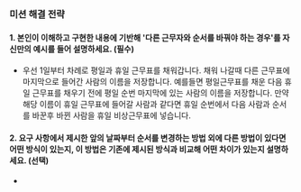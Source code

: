 ### 미션 해결 전략

#### 1. 본인이 이해하고 구현한 내용에 기반해 '다른 근무자와 순서를 바꿔야 하는 경우'를 자신만의 예시를 들어 설명하세요. (필수)

* 우선 1일부터 차례로 평일과 휴일 근무표를 채워갑니다. 채워 나갈때 다른 근무표에 마지막으로 들어간 사람의 이름을 저장합니다. 예를들면 평일근무표를 채운 다음 휴일 근무표를 채우기 전에 평일 순번 마지막에 있는 사람의 이름을 저장합니다. 만약 해당 이름이 휴일 근무표에 들어갈 사람과 같다면 휴일 순번에서 다음 사람과 순서를 바꾼후 바뀐 사람을 휴일 비상근무표에 넣습니다.

#### 2. 요구 사항에서 제시한 앞의 날짜부터 순서를 변경하는 방법 외에 다른 방법이 있다면 어떤 방식이 있는지, 이 방법은 기존에 제시된 방식과 비교해 어떤 차이가 있는지 설명하세요. (선택)

 * 